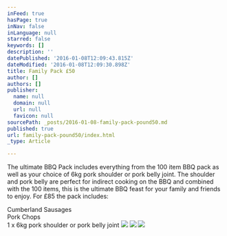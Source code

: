 ```yaml
---
inFeed: true
hasPage: true
inNav: false
inLanguage: null
starred: false
keywords: []
description: ''
datePublished: '2016-01-08T12:09:43.815Z'
dateModified: '2016-01-08T12:09:30.898Z'
title: Family Pack £50
author: []
authors: []
publisher:
  name: null
  domain: null
  url: null
  favicon: null
sourcePath: _posts/2016-01-08-family-pack-pound50.md
published: true
url: family-pack-pound50/index.html
_type: Article

---
```

The ultimate BBQ Pack includes everything from the 100 item BBQ pack as well as your choice of 6kg pork shoulder or pork belly joint. The shoulder and pork belly are perfect for indirect cooking on the BBQ and combined with the 100 items, this is the ultimate BBQ feast for your family and friends to enjoy. For £85 the pack includes:

Cumberland Sausages  
Pork Chops  
1 x 6kg pork shoulder or pork belly joint
![](https://the-grid-user-content.s3-us-west-2.amazonaws.com/d7928724-2579-458e-9b93-5682dc034102.jpg)
![](https://the-grid-user-content.s3-us-west-2.amazonaws.com/e94de58b-a5e0-4922-ae0c-0e6615cfe3eb.jpg)
![](https://the-grid-user-content.s3-us-west-2.amazonaws.com/c0571b1d-092a-4f27-89ba-3fe3f7dd2853.jpg)